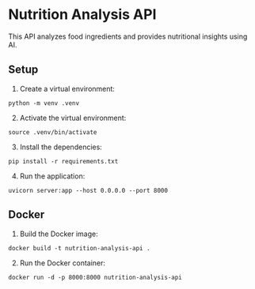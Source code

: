 # Nutrition Analysis API

This API analyzes food ingredients and provides nutritional insights using AI.

## Setup

1. Create a virtual environment:
```
python -m venv .venv
```
2. Activate the virtual environment:
```
source .venv/bin/activate
```
3. Install the dependencies:
```
pip install -r requirements.txt
```
4. Run the application:
```
uvicorn server:app --host 0.0.0.0 --port 8000
```

## Docker

1. Build the Docker image:
```
docker build -t nutrition-analysis-api .
```
2. Run the Docker container:
```
docker run -d -p 8000:8000 nutrition-analysis-api
```
